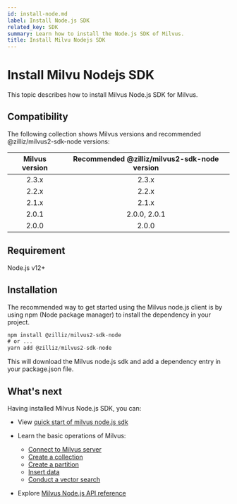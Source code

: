 ```yaml
---
id: install-node.md
label: Install Node.js SDK
related_key: SDK
summary: Learn how to install the Node.js SDK of Milvus.
title: Install Milvu Nodejs SDK
---
```


# Install Milvu Nodejs SDK

This topic describes how to install Milvus Node.js SDK for Milvus.

## Compatibility

The following collection shows Milvus versions and recommended @zilliz/milvus2-sdk-node versions:

| Milvus version | Recommended @zilliz/milvus2-sdk-node version |
| :------------: | :------------------------------------------: |
|     2.3.x      |                    2.3.x                     |
|     2.2.x      |                    2.2.x                     |
|     2.1.x      |                    2.1.x                     |
|     2.0.1      |                 2.0.0, 2.0.1                 |
|     2.0.0      |                    2.0.0                     |

## Requirement

Node.js v12+

## Installation

The recommended way to get started using the Milvus node.js client is by using npm (Node package manager) to install the dependency in your project.

```javascript
npm install @zilliz/milvus2-sdk-node
# or ...
yarn add @zilliz/milvus2-sdk-node
```

This will download the Milvus node.js sdk and add a dependency entry in your package.json file.

## What's next

Having installed Milvus Node.js SDK, you can:


- View [quick start of milvus node.js sdk](https://github.com/milvus-io/milvus-sdk-node)
- Learn the basic operations of Milvus:
  - [Connect to Milvus server](manage_connection.md)
  - [Create a collection](create_collection.md)
  - [Create a partition](create_partition.md)
  - [Insert data](insert_data.md)
  - [Conduct a vector search](search.md)

- Explore [Milvus Node.js API reference](/api-reference/node/v{{var.milvus_node_sdk_version}}/About.md)

